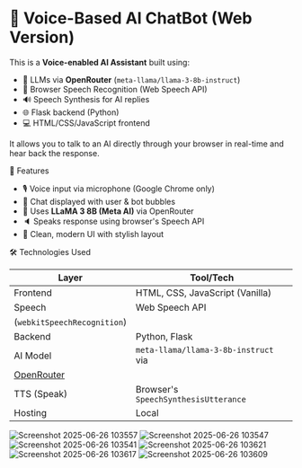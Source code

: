 # 🎤 Voice-Based AI ChatBot (Web Version)

This is a **Voice-enabled AI Assistant** built using:

- 🧠 LLMs via **OpenRouter** (`meta-llama/llama-3-8b-instruct`)
- 🎤 Browser Speech Recognition (Web Speech API)
- 🔊 Speech Synthesis for AI replies
- 🌐 Flask backend (Python)
- 💻 HTML/CSS/JavaScript frontend

It allows you to talk to an AI directly through your browser in real-time and hear back the response.

 🚀 Features

- 🎙️ Voice input via microphone (Google Chrome only)
- 💬 Chat displayed with user & bot bubbles
- 🧠 Uses **LLaMA 3 8B (Meta AI)** via OpenRouter
- 🔈 Speaks response using browser's Speech API
- 💅 Clean, modern UI with stylish layout

🛠️ Technologies Used

| Layer       | Tool/Tech                            |
|-------------|--------------------------------------|
| Frontend    | HTML, CSS, JavaScript (Vanilla)      |
| Speech      | Web Speech API                       |
|  (`webkitSpeechRecognition`)                       |
| Backend     | Python, Flask                        |
| AI Model    | `meta-llama/llama-3-8b-instruct` via |
| [OpenRouter](https://openrouter.ai)                |
| TTS (Speak) | Browser's `SpeechSynthesisUtterance` |
| Hosting     | Local                                |

![Screenshot 2025-06-26 103557](https://github.com/user-attachments/assets/5b188efd-6941-4eb8-b2f4-47896604ec3b)
![Screenshot 2025-06-26 103547](https://github.com/user-attachments/assets/88f6f5c1-7b1b-4df5-9987-fc893eb3f5f4)
![Screenshot 2025-06-26 103541](https://github.com/user-attachments/assets/6725c84e-5d0c-4c53-907d-e85235277f53)
![Screenshot 2025-06-26 103621](https://github.com/user-attachments/assets/cbe8ffb8-9cca-415d-be3a-cfefca6cabcd)
![Screenshot 2025-06-26 103617](https://github.com/user-attachments/assets/3558058e-78d9-44f0-850d-fe2520e1ca3e)
![Screenshot 2025-06-26 103609](https://github.com/user-attachments/assets/6a0212a0-2198-427c-9269-f36f98d71b92)
